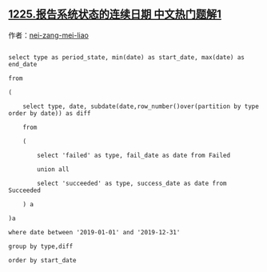 ## [1225.报告系统状态的连续日期 中文热门题解1](https://leetcode.cn/problems/report-contiguous-dates/solutions/100000/meng-xin-jie-fa-yong-chuang-kou-han-shu-he-subdate)

作者：[nei-zang-mei-liao](https://leetcode.cn/u/nei-zang-mei-liao)

```
select type as period_state, min(date) as start_date, max(date) as end_date
from
(
    select type, date, subdate(date,row_number()over(partition by type order by date)) as diff
    from
    (
        select 'failed' as type, fail_date as date from Failed
        union all
        select 'succeeded' as type, success_date as date from Succeeded
    ) a
)a
where date between '2019-01-01' and '2019-12-31'
group by type,diff
order by start_date
```
